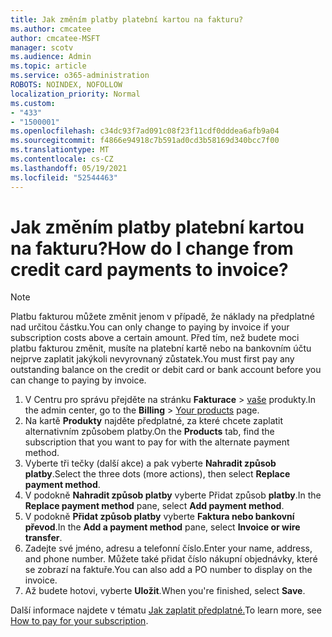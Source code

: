 ```yaml
---
title: Jak změním platby platební kartou na fakturu?
ms.author: cmcatee
author: cmcatee-MSFT
manager: scotv
ms.audience: Admin
ms.topic: article
ms.service: o365-administration
ROBOTS: NOINDEX, NOFOLLOW
localization_priority: Normal
ms.custom:
- "433"
- "1500001"
ms.openlocfilehash: c34dc93f7ad091c08f23f11cdf0dddea6afb9a04
ms.sourcegitcommit: f4866e94918c7b591ad0cd3b58169d340bcc7f00
ms.translationtype: MT
ms.contentlocale: cs-CZ
ms.lasthandoff: 05/19/2021
ms.locfileid: "52544463"
---
```

# <a name="how-do-i-change-from-credit-card-payments-to-invoice"></a><span data-ttu-id="bf011-102">Jak změním platby platební kartou na fakturu?</span><span class="sxs-lookup"><span data-stu-id="bf011-102">How do I change from credit card payments to invoice?</span></span>

> [!NOTE]
> <span data-ttu-id="bf011-103">Platbu fakturou můžete změnit jenom v případě, že náklady na předplatné nad určitou částku.</span><span class="sxs-lookup"><span data-stu-id="bf011-103">You can only change to paying by invoice if your subscription costs above a certain amount.</span></span> <span data-ttu-id="bf011-104">Před tím, než budete moci platbu fakturou změnit, musíte na platební kartě nebo na bankovním účtu nejprve zaplatit jakýkoli nevyrovnaný zůstatek.</span><span class="sxs-lookup"><span data-stu-id="bf011-104">You must first pay any outstanding balance on the credit or debit card or bank account before you can change to paying by invoice.</span></span>

1. <span data-ttu-id="bf011-105">V Centru pro správu přejděte na stránku **Fakturace**  >  [vaše](https://go.microsoft.com/fwlink/p/?linkid=842054) produkty.</span><span class="sxs-lookup"><span data-stu-id="bf011-105">In the admin center, go to the **Billing** > [Your products](https://go.microsoft.com/fwlink/p/?linkid=842054) page.</span></span>
2. <span data-ttu-id="bf011-106">Na kartě **Produkty** najděte předplatné, za které chcete zaplatit alternativním způsobem platby.</span><span class="sxs-lookup"><span data-stu-id="bf011-106">On the **Products** tab, find the subscription that you want to pay for with the alternate payment method.</span></span>
3. <span data-ttu-id="bf011-107">Vyberte tři tečky (další akce) a pak vyberte **Nahradit způsob platby**.</span><span class="sxs-lookup"><span data-stu-id="bf011-107">Select the three dots (more actions), then select **Replace payment method**.</span></span>
4. <span data-ttu-id="bf011-108">V podokně **Nahradit způsob platby** vyberte Přidat způsob **platby**.</span><span class="sxs-lookup"><span data-stu-id="bf011-108">In the **Replace payment method** pane, select **Add payment method**.</span></span>
5. <span data-ttu-id="bf011-109">V podokně **Přidat způsob platby** vyberte **Faktura nebo bankovní převod**.</span><span class="sxs-lookup"><span data-stu-id="bf011-109">In the **Add a payment method** pane, select **Invoice or wire transfer**.</span></span>
6. <span data-ttu-id="bf011-110">Zadejte své jméno, adresu a telefonní číslo.</span><span class="sxs-lookup"><span data-stu-id="bf011-110">Enter your name, address, and phone number.</span></span> <span data-ttu-id="bf011-111">Můžete také přidat číslo nákupní objednávky, které se zobrazí na faktuře.</span><span class="sxs-lookup"><span data-stu-id="bf011-111">You can also add a PO number to display on the invoice.</span></span>
7. <span data-ttu-id="bf011-112">Až budete hotovi, vyberte **Uložit**.</span><span class="sxs-lookup"><span data-stu-id="bf011-112">When you're finished, select **Save**.</span></span>

<span data-ttu-id="bf011-113">Další informace najdete v tématu [Jak zaplatit předplatné.](/microsoft-365/commerce/billing-and-payments/pay-for-your-subscription)</span><span class="sxs-lookup"><span data-stu-id="bf011-113">To learn more, see [How to pay for your subscription](/microsoft-365/commerce/billing-and-payments/pay-for-your-subscription).</span></span>